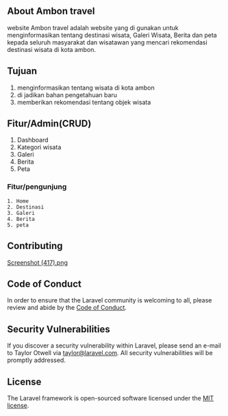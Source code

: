 

## About Ambon travel
 website Ambon travel adalah website yang di gunakan untuk menginformasikan tentang destinasi wisata, Galeri Wisata, Berita dan peta kepada seluruh masyarakat dan wisatawan yang 
 mencari rekomendasi destinasi wisata di kota ambon.
 
## Tujuan 
  1. menginformasikan tentang wisata di kota ambon
  2. di jadikan bahan pengetahuan baru
  3. memberikan rekomendasi tentang objek wisata
     
## Fitur/Admin(CRUD)
   1. Dashboard
   2. Kategori wisata
   3. Galeri
   4. Berita
   5. Peta

### Fitur/pengunjung
    1. Home
    2. Destinasi
    3. Galeri
    4. Berita
    5. peta
    
## Contributing
[Screenshot (417).png](https://github.com/irwantigani/Travel-ambon/blob/main/Screenshot%20(417).png)

## Code of Conduct

In order to ensure that the Laravel community is welcoming to all, please review and abide by the [Code of Conduct](https://laravel.com/docs/contributions#code-of-conduct).

## Security Vulnerabilities

If you discover a security vulnerability within Laravel, please send an e-mail to Taylor Otwell via [taylor@laravel.com](mailto:taylor@laravel.com). All security vulnerabilities will be promptly addressed.

## License

The Laravel framework is open-sourced software licensed under the [MIT license](https://opensource.org/licenses/MIT).
